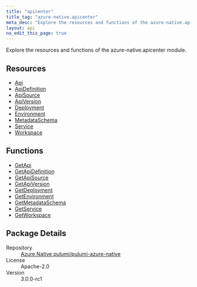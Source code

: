 ```yaml
---
title: "apicenter"
title_tag: "azure-native.apicenter"
meta_desc: "Explore the resources and functions of the azure-native.apicenter module."
layout: api
no_edit_this_page: true
---
```


<!-- WARNING: this file was generated by Pulumi Docs Generator. -->
<!-- Do not edit by hand unless you're certain you know what you are doing! -->

Explore the resources and functions of the azure-native.apicenter module.

<h2 id="resources">Resources</h2>
<ul class="api">
    <li><a href="api/" title="Api">Api</a></li>
    <li><a href="apidefinition/" title="ApiDefinition">ApiDefinition</a></li>
    <li><a href="apisource/" title="ApiSource">ApiSource</a></li>
    <li><a href="apiversion/" title="ApiVersion">ApiVersion</a></li>
    <li><a href="deployment/" title="Deployment">Deployment</a></li>
    <li><a href="environment/" title="Environment">Environment</a></li>
    <li><a href="metadataschema/" title="MetadataSchema">MetadataSchema</a></li>
    <li><a href="service/" title="Service">Service</a></li>
    <li><a href="workspace/" title="Workspace">Workspace</a></li>
</ul>

<h2 id="functions">Functions</h2>
<ul class="api">
    <li><a href="getapi/" title="GetApi">GetApi</a></li>
    <li><a href="getapidefinition/" title="GetApiDefinition">GetApiDefinition</a></li>
    <li><a href="getapisource/" title="GetApiSource">GetApiSource</a></li>
    <li><a href="getapiversion/" title="GetApiVersion">GetApiVersion</a></li>
    <li><a href="getdeployment/" title="GetDeployment">GetDeployment</a></li>
    <li><a href="getenvironment/" title="GetEnvironment">GetEnvironment</a></li>
    <li><a href="getmetadataschema/" title="GetMetadataSchema">GetMetadataSchema</a></li>
    <li><a href="getservice/" title="GetService">GetService</a></li>
    <li><a href="getworkspace/" title="GetWorkspace">GetWorkspace</a></li>
</ul>

<h2 id="package-details">Package Details</h2>
<dl class="package-details">
	<dt>Repository</dt>
	<dd><a href="https://github.com/pulumi/pulumi-azure-native">Azure Native pulumi/pulumi-azure-native</a></dd>
	<dt>License</dt>
	<dd>Apache-2.0</dd>
	<dt>Version</dt>
	<dd>3.0.0-rc1</dd>
</dl>

